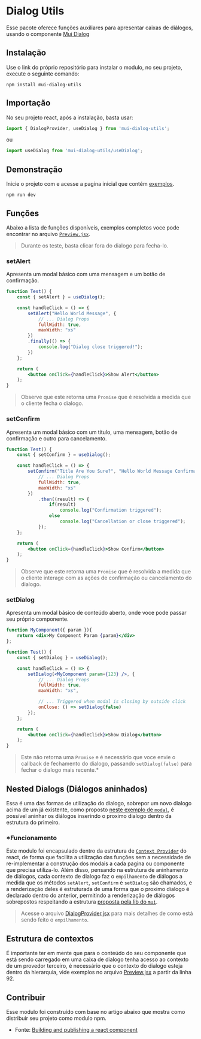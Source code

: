 # Dialog Utils
Esse pacote oferece funções auxiliares para apresentar caixas de diálogos, usando o componente [Mui Dialog](https://mui.com/material-ui/react-dialog/)

## Instalação
Use o link do próprio repositório para instalar o modulo, no seu projeto, execute o seguinte comando:
```shell
npm install mui-dialog-utils 
```

## Importação
No seu projeto react, após a instalação, basta usar:
```jsx
import { DialogProvider, useDialog } from 'mui-dialog-utils';
```
ou
```jsx
import useDialog from 'mui-dialog-utils/useDialog';
```

## Demonstração
Inicie o projeto com e acesse a pagina inicial que contém [exemplos](./src/Preview.jsx).
```
npm run dev
```

## Funções
Abaixo a lista de funções disponíveis, exemplos completos voce pode encontrar no arquivo [`Preview.jsx`](./src/Preview.jsx).
> Durante os teste, basta clicar fora do dialogo para fecha-lo.

### setAlert
Apresenta um modal básico com uma mensagem e um botão de confirmação.
```jsx
function Test() {
	const { setAlert } = useDialog();

	const handleClick = () => {
		setAlert("Hello World Message", { 
			// ... Dialog Props
			fullWidth: true,
			maxWidth: "xs"
		})
		.finally(() => {
			console.log("Dialog close triggered!");
		})
	};

	return (
		<button onClick={handleClick}>Show Alert</button>
	);
}
```
> Observe que este retorna uma `Promise` que é resolvida a medida que o cliente fecha o dialogo.

### setConfirm
Apresenta um modal básico com um titulo, uma mensagem, botão de confirmação e outro para cancelamento.
```jsx
function Test() {
	const { setConfirm } = useDialog();

	const handleClick = () => {
		setConfirm("Title Are You Sure?", "Hello World Message Confirmation", { 
			// ... Dialog Props
			fullWidth: true,
			maxWidth: "xs"
		})
			.then((result) => {
				if(result)
					console.log("Confirmation triggered");
				else
					console.log("Cancellation or close triggered");
			});
	};

	return (
		<button onClick={handleClick}>Show Confirm</button>
	);
}
```
> Observe que este retorna uma `Promise` que é resolvida a medida que o cliente interage com as ações de confirmação ou cancelamento do dialogo.

### setDialog
Apresenta um modal básico de conteúdo aberto, onde voce pode passar seu próprio componente.
```jsx
function MyComponent({ param }){
	return <div>My Component Param {param}</div>
};

function Test() {
	const { setDialog } = useDialog();

	const handleClick = () => {
		setDialog(<MyComponent param={123} />, { 
			// ... Dialog Props
			fullWidth: true,
			maxWidth: "xs",

			// ... Triggered when modal is closing by outside click
			onClose: () => setDialog(false)
		});
	};

	return (
		<button onClick={handleClick}>Show Dialog</button>
	);
}
```
> Este não retorna uma `Promise` e é necessário que voce envie o callback de fechamento do dialogo, passando `setDialog(false)` para fechar o dialogo mais recente.*

## Nested Dialogs (Diálogos aninhados)
Essa é uma das formas de utilização do dialogo, sobrepor um novo dialogo acima de um já existente, como proposto [neste exemplo de `modal`](https://mui.com/material-ui/react-modal/#nested-modal), é possível aninhar os diálogos inserindo o proximo dialogo dentro da estrutura do primeiro.

### *Funcionamento
Este modulo foi encapsulado dentro da estrutura de [`Context Provider`](https://react.dev/learn/passing-data-deeply-with-context) do react, de forma que facilita a utilização das funções sem a necessidade de re-implementar a construção dos modais a cada pagina ou componente que precisa utiliza-lo. Além disso, pensando na estrutura de aninhamento de diálogos, cada contexto de dialogo faz o `empilhamento` de diálogos a medida que os métodos `setAlert`, `setConfirm` e `setDialog` são chamados, e a renderização deles é estruturada de uma forma que o proximo dialogo é declarado dentro do anterior, permitindo a renderização de diálogos sobrepostos respeitando a estrutura [proposta pela lib do `mui`](https://mui.com/material-ui/react-modal/#nested-modal).

> Acesse o arquivo [DialogProvider.jsx](./src/components/DialogProvider.jsx) para mais detalhes de como está sendo feito o `empilhamento`. 

## Estrutura de contextos
É importante ter em mente que para o conteúdo do seu componente que está sendo carregado em uma caixa de dialogo tenha acesso ao contexto de um provedor terceiro, é necessário que o contexto do dialogo esteja dentro da hierarquia, vide exemplos no arquivo [Preview.jsx](./src/Preview.jsx) a partir da linha 92.

## Contribuir
Esse modulo foi construído com base no artigo abaixo que mostra como distribuir seu projeto como modulo npm.
- Fonte: [Building and publishing a react component](https://dev.to/bieefilled/building-and-publishing-a-react-component-with-vite-and-npm-1npd)